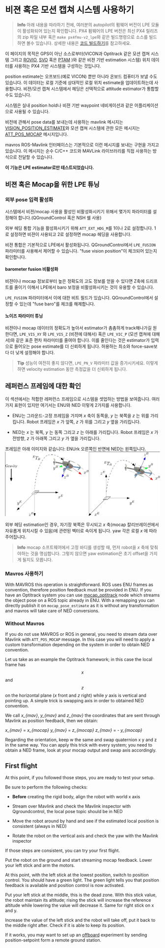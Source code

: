 # 비젼 혹은 모션 캡쳐 시스템 사용하기

> **Info** 아래 내용을 따라하기 전에, 여러분의 autopilot의 펌웨어 버전이 LPE 모듈이 활성화되어 있는지 확인합니다. PX4 펌웨어의 LPE 버전은 최신 PX4 릴리즈의 zip 파일 내부 혹은 `make px4fmu-v2_lpe`와 같은 빌드명령으로 소스를 빌드하면 볼수 있습니다. 상세한 내용은 [코드 빌드하기](../setup/building_px4.md)를 참고하세요.

이 페이지의 목적은 GPS이 아닌 소스로부터(VICON과 Optitrack 같은 모션 캡쳐 시스템 그리고 [ROVIO](https://github.com/ethz-asl/rovio), [SVO](https://github.com/uzh-rpg/rpg_svo) 혹은 [PTAM](https://github.com/ethz-asl/ethzasl_ptam) )와 같은 비젼 기반 estimation 시스템) 위치 데이터를 사용하는 PX4 기반 시스템을 구성하는 것입니다.

position estimate는 오프보드(예로 VICON) 뿐만 아니라 온보드 컴퓨터가 보낼 수도 있습니다. 이 데이터는 로컬 기준에 상대적인 로컬 위치 estimate을 업데이트하는데 사용합니다. 비젼/모션 캡쳐 시스템에서 헤딩은 선택적으로 attitude estimator가 통합할 수도 있습니다.

시스템은 실내 position hold나 비젼 기반 waypoint 네비게이션과 같은 어플리케이션으로 사용될 수 있습니다.

비전에 관해서 pose data를 보내는데 사용하는 mavlink 메시지는 [VISION_POSITION_ESTIMATE](http://mavlink.org/messages/common#VISION_POSITION_ESTIMATE)와 모션 캡쳐 시스템에 관한 모든 메시지는 [ATT_POS_MOCAP](http://mavlink.org/messages/common#ATT_POS_MOCAP) 메시지입니다.

mavros ROS-Mavlink 인터페이스는 기본적으로 이런 메시지를 보내는 구현을 가지고 있습니다. 이 메시지는 순수 C/C++ 코드와 MAVLink 라이브러리를 직접 사용하는 방식으로 전달할 수 있습니다.

**이 기능은 LPE estimator로만 테스트되었습니다.**

## 비젼 혹은 Mocap을 위한 LPE 튜닝

### 외부 pose 입력 활성화
시스템에서 비젼/mocap 사용을 활성인 비활성화시키기 위해서 몇가지 파라미터를 설정해야 합니다.(QGroundControl 혹은 NSH 쉘 사용)

외부 헤딩 통합 기능을 활성화시키기 위해 `ATT_EXT_HDG_M`를 1이나 2로 설정합니다. 1로 설정하면 비젼이 사용되고 2로 설정하면 mocap 헤딩을 사용합니다.

비젼 통합은 기본적으로 LPE에서 활성화됩니다. QGroundControl에서 `LPE_FUSION` 파라미터를 사용해서 제어할 수 있습니다. "fuse vision position"이 체크되어 있는지 확인합니다.

#### barometer fusion 비활성화
비젼이나 mocap 정보로부터 높은 정확도의 고도 정보를 얻을 수 있다면 Z축에 드리프트를 줄이기 이해서 LPE에서 baro 보정을 비활성화시키는 것이 유용할 수 있습니다.

`LPE_FUSION` 파라미터에서 이에 대한 비트 필드가 있습니다. QGroundControl에서 설정할 수 있는데 "fuse baro"를 체크를 해제합니다.

#### 노이즈 파라미터 튜닝

비젼이나 mocap 데이터의 정확도가 높아서 estimator가 촘촘하게 track해나가길 원한다면, `LPE_VIS_XY` 와 `LPE_VIS_Z` (비젼에 대해서) 혹은 `LPE_VIC_P` (모션 캡쳐에 대해서)와 같은 표준 편차 파라미터를 줄여야 합니다. 이를 줄인다는 것은 estimator가 입력으로 들어오는 pose estimate를 더 신뢰하게 됩니다. 허용하는 최소와 force-save보다 더 낮게 설정해야 합니다.

> **Tip** 성능이 여전히 좋지 않다면, `LPE_PN_V` 파라미터 값을 증가시키세요. 이렇게 하면 velocity estimation 동안 측정값을 더 신뢰하게 됩니다.

## 레퍼런스 프레임에 대한 확인
이 섹션에서는 적합한 레퍼런스 프레임으로 시스템을 셋업하는 방법을 보여줍니다. 여러가지 표현이 있지만 여기서는 ENU와 NED 이렇게 2가지를 사용합니다.

* ENU는 그라운드-고정 프레임을 가지며 *x* 축이 동쪽을, *y* 는 북쪽을 *z* 는 위를 가리킵니다. Robot 프레임은 *x* 가 앞쪽, *z* 가 위를 그리고 *y* 옆을 가리킵니다.

* NED는 *x* 는 북쪽, *y* 는 동쪽 그리고 *z* 는 아래를 가리킵니다. Robot 프레임은 *x* 가 전방향, *z* 가 아래쪽 그리고 *y* 가 옆을 가리킵니다.

프레임은 아래 이미지와 같습니다: ENUrk 오른쪽인 반면에 NED는 왼쪽입니다.
![Reference frames](../../assets/lpe/ref_frames.png)

외부 헤딩 estimation인 경우, 자기장 북쪽은 무시되고 *x* 축(mocap 칼리브레이션에서 자유롭게 위치시킬 수 있음)에 관련된 벡터로 속이게 됩니다. yaw 각은 로컬 *x* 에 따라 주어집니다.

> **Info** mocap 소프트웨어에서 고정 바디를 생성할 때, 먼저 robot을 *x* 축에 맞춰야하는 것을 명심합니다. 그렇지 않으면 yaw estimation은 초기 offset을 가지게 될지도 모릅니다.

### Mavros 사용하기

With MAVROS this operation is straightforward. ROS uses ENU frames as convention, therefore position feedback must be provided in ENU. If you have an Optitrack system you can use [mocap_optitrack](https://github.com/ros-drivers/mocap_optitrack) node which streams the object pose on a ROS topic already in ENU. With a remapping you can directly publish it on `mocap_pose_estimate` as it is without any transformation and mavros will take care of NED conversions.

### Without Mavros
If you do not use MAVROS or ROS in general, you need to stream data over Mavlink with `ATT_POS_MOCAP` message. In this case you will need to apply a custom transformation depending on the system in order to obtain NED convention.

Let us take as an example the Optitrack framework; in this case the local frame has $$x$$ and $$z$$ on the horizontal plane (*x* front and *z* right) while *y* axis is vertical and pointing up. A simple trick is swapping axis in order to obtained NED convention.

We call *x_{mav}*, *y_{mav}* and *z_{mav}* the coordinates that are sent through Mavlink as position feedback, then we obtain:

*x_{mav}* = *x_{mocap}*
*y_{mav}* = *z_{mocap}*
*z_{mav}* = - *y_{mocap}*

Regarding the orientation, keep w the same and swap quaternion x y and z in the same way. You can apply this trick with every system; you need to obtain a NED frame, look at your mocap output and swap axis accordingly.

## First flight
At this point, if you followed those steps, you are ready to test your setup.

Be sure to perform the following checks:

* **Before** creating the rigid body, align the robot with world x axis

* Stream over Mavlink and check the Mavlink inspector with Qgroundcontrol, the local pose topic should be in NED

* Move the robot around by hand and see if the estimated local position is consistent (always in NED)

* Rotate the robot on the vertical axis and check the yaw with the Mavlink inspector

If those steps are consistent, you can try your first flight.

Put the robot on the ground and start streaming mocap feedback. Lower your left stick and arm the motors.

At this point, with the left stick at the lowest position, switch to position control. You should have a green light. The green light tells you that position feedback is available and position control is now activated.

Put your left stick at the middle, this is the dead zone. With this stick value, the robot maintain its altitude; rising the stick will increase the reference altitude while lowering the value will decrease it. Same for right stick on x and y.

Increase the value of the left stick and the robot will take off, put it back to the middle right after. Check if it is able to keep its position.

If it works, you may want to set up an [offboard](offboard_control.md) experiment by sending position-setpoint form a remote ground station.
